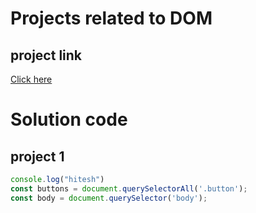 # Projects related to DOM

## project link
[Click here](https://stackblitz.com/edit/dom-project-chaiaurcode?file=index.html)

# Solution code

## project 1

```javascript
console.log("hitesh")
const buttons = document.querySelectorAll('.button');
const body = document.querySelector('body');
